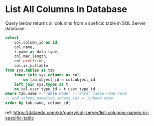 # List All Columns In Database

Query below returns all columns from a speficic table in SQL Server database.


``` sql
select 
    col.column_id as id,
    col.name,
    t.name as data_type,
    col.max_length,
    col.precision,
    col.is_nullable
from sys.tables as tab
    inner join sys.columns as col
        on tab.object_id = col.object_id
    left join sys.types as t
    on col.user_type_id = t.user_type_id
where tab.name = 'Table name' -- enter table name here
-- and schema_name(tab.schema_id) = 'Schema name'
order by tab.name, column_id;
```

ref: https://dataedo.com/kb/query/sql-server/list-columns-names-in-specific-table